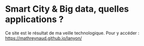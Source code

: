 # Smart City & Big data, quelles applications ?

Ce site est le résultat de ma veille technologique. Pour y accéder : https://mathreynaud.github.io/lanyon/



